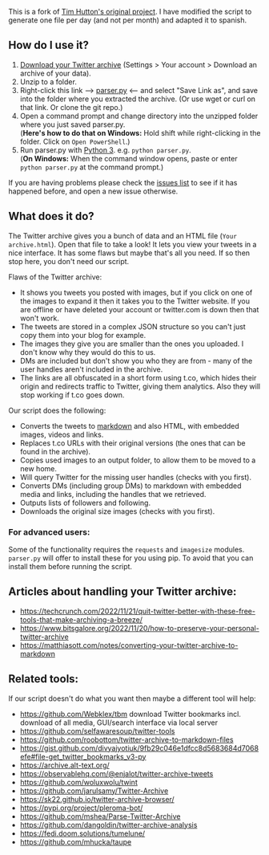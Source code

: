 This is a fork of [Tim Hutton's original project](https://github.com/timhutton/twitter-archive-parser/). I have modified the script to generate one file per day (and not per month) and adapted it to spanish.

## How do I use it?
1. [Download your Twitter archive](https://twitter.com/settings/download_your_data) (Settings > Your account > Download an archive of your data).
2. Unzip to a folder.
3. Right-click this link --> [parser.py](https://raw.githubusercontent.com/timhutton/twitter-archive-parser/main/parser.py) <-- and select "Save Link as", and save into the folder where you extracted the archive. (Or use wget or curl on that link. Or clone the git repo.)
4. Open a command prompt and change directory into the unzipped folder where you just saved parser.py.  
   (**Here's how to do that on Windows:** Hold shift while right-clicking in the folder. Click on `Open PowerShell`.)
5. Run parser.py with [Python 3](https://realpython.com/installing-python/). e.g. `python parser.py`.  
  (**On Windows:** When the command window opens, paste or enter `python parser.py` at the command prompt.)



If you are having problems please check the [issues list](https://github.com/timhutton/twitter-archive-parser/issues?q=is%3Aissue) to see if it has happened before, and open a new issue otherwise.

## What does it do?
The Twitter archive gives you a bunch of data and an HTML file (`Your archive.html`). Open that file to take a look! It lets you view your tweets in a nice interface. It has some flaws but maybe that's all you need. If so then stop here, you don't need our script.

Flaws of the Twitter archive:
- It shows you tweets you posted with images, but if you click on one of the images to expand it then it takes you to the Twitter website. If you are offline or have deleted your account or twitter.com is down then that won't work.
- The tweets are stored in a complex JSON structure so you can't just copy them into your blog for example.
- The images they give you are smaller than the ones you uploaded. I don't know why they would do this to us.
- DMs are included but don't show you who they are from - many of the user handles aren't included in the archive.
- The links are all obfuscated in a short form using t.co, which hides their origin and redirects traffic to Twitter, giving them analytics. Also they will stop working if t.co goes down.

Our script does the following:
- Converts the tweets to [markdown](https://en.wikipedia.org/wiki/Markdown) and also HTML, with embedded images, videos and links.
- Replaces t.co URLs with their original versions (the ones that can be found in the archive).
- Copies used images to an output folder, to allow them to be moved to a new home.
- Will query Twitter for the missing user handles (checks with you first).
- Converts DMs (including group DMs) to markdown with embedded media and links, including the handles that we retrieved.
- Outputs lists of followers and following.
- Downloads the original size images (checks with you first).

### For advanced users:

Some of the functionality requires the `requests` and `imagesize` modules. `parser.py` will offer to install these for you using pip. To avoid that you can install them before running the script.

## Articles about handling your Twitter archive:
- https://techcrunch.com/2022/11/21/quit-twitter-better-with-these-free-tools-that-make-archiving-a-breeze/
- https://www.bitsgalore.org/2022/11/20/how-to-preserve-your-personal-twitter-archive
- https://matthiasott.com/notes/converting-your-twitter-archive-to-markdown

## Related tools:
If our script doesn't do what you want then maybe a different tool will help:
- https://github.com/Webklex/tbm download Twitter bookmarks incl. download of all media, GUI/search interface via local server
- https://github.com/selfawaresoup/twitter-tools
- https://github.com/roobottom/twitter-archive-to-markdown-files
- https://gist.github.com/divyajyotiuk/9fb29c046e1dfcc8d5683684d7068efe#file-get_twitter_bookmarks_v3-py
- https://archive.alt-text.org/
- https://observablehq.com/@enjalot/twitter-archive-tweets
- https://github.com/woluxwolu/twint
- https://github.com/jarulsamy/Twitter-Archive
- https://sk22.github.io/twitter-archive-browser/
- https://pypi.org/project/pleroma-bot/
- https://github.com/mshea/Parse-Twitter-Archive
- https://github.com/dangoldin/twitter-archive-analysis
- https://fedi.doom.solutions/tumelune/
- https://github.com/mhucka/taupe
